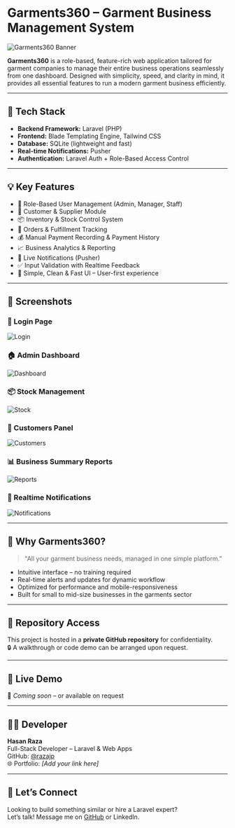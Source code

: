 <!-- <p align="center"><a href="https://laravel.com" target="_blank"><img src="https://raw.githubusercontent.com/laravel/art/master/logo-lockup/5%20SVG/2%20CMYK/1%20Full%20Color/laravel-logolockup-cmyk-red.svg" width="400" alt="Laravel Logo"></a></p>

<p align="center">
<a href="https://github.com/laravel/framework/actions"><img src="https://github.com/laravel/framework/workflows/tests/badge.svg" alt="Build Status"></a>
<a href="https://packagist.org/packages/laravel/framework"><img src="https://img.shields.io/packagist/dt/laravel/framework" alt="Total Downloads"></a>
<a href="https://packagist.org/packages/laravel/framework"><img src="https://img.shields.io/packagist/v/laravel/framework" alt="Latest Stable Version"></a>
<a href="https://packagist.org/packages/laravel/framework"><img src="https://img.shields.io/packagist/l/laravel/framework" alt="License"></a>
</p>

## About Laravel

Laravel is a web application framework with expressive, elegant syntax. We believe development must be an enjoyable and creative experience to be truly fulfilling. Laravel takes the pain out of development by easing common tasks used in many web projects, such as:

- [Simple, fast routing engine](https://laravel.com/docs/routing).
- [Powerful dependency injection container](https://laravel.com/docs/container).
- Multiple back-ends for [session](https://laravel.com/docs/session) and [cache](https://laravel.com/docs/cache) storage.
- Expressive, intuitive [database ORM](https://laravel.com/docs/eloquent).
- Database agnostic [schema migrations](https://laravel.com/docs/migrations).
- [Robust background job processing](https://laravel.com/docs/queues).
- [Real-time event broadcasting](https://laravel.com/docs/broadcasting).

Laravel is accessible, powerful, and provides tools required for large, robust applications.

## Learning Laravel

Laravel has the most extensive and thorough [documentation](https://laravel.com/docs) and video tutorial library of all modern web application frameworks, making it a breeze to get started with the framework.

You may also try the [Laravel Bootcamp](https://bootcamp.laravel.com), where you will be guided through building a modern Laravel application from scratch.

If you don't feel like reading, [Laracasts](https://laracasts.com) can help. Laracasts contains thousands of video tutorials on a range of topics including Laravel, modern PHP, unit testing, and JavaScript. Boost your skills by digging into our comprehensive video library.

## Laravel Sponsors

We would like to extend our thanks to the following sponsors for funding Laravel development. If you are interested in becoming a sponsor, please visit the [Laravel Partners program](https://partners.laravel.com).

### Premium Partners

- **[Vehikl](https://vehikl.com/)**
- **[Tighten Co.](https://tighten.co)**
- **[WebReinvent](https://webreinvent.com/)**
- **[Kirschbaum Development Group](https://kirschbaumdevelopment.com)**
- **[64 Robots](https://64robots.com)**
- **[Curotec](https://www.curotec.com/services/technologies/laravel/)**
- **[Cyber-Duck](https://cyber-duck.co.uk)**
- **[DevSquad](https://devsquad.com/hire-laravel-developers)**
- **[Jump24](https://jump24.co.uk)**
- **[Redberry](https://redberry.international/laravel/)**
- **[Active Logic](https://activelogic.com)**
- **[byte5](https://byte5.de)**
- **[OP.GG](https://op.gg)**

## Contributing

Thank you for considering contributing to the Laravel framework! The contribution guide can be found in the [Laravel documentation](https://laravel.com/docs/contributions).

## Code of Conduct

In order to ensure that the Laravel community is welcoming to all, please review and abide by the [Code of Conduct](https://laravel.com/docs/contributions#code-of-conduct).

## Security Vulnerabilities

If you discover a security vulnerability within Laravel, please send an e-mail to Taylor Otwell via [taylor@laravel.com](mailto:taylor@laravel.com). All security vulnerabilities will be promptly addressed.

## License

The Laravel framework is open-sourced software licensed under the [MIT license](https://opensource.org/licenses/MIT). -->

# Garments360 – Garment Business Management System

![Garments360 Banner](https://images.unsplash.com/photo-1605902711622-cfb43c4437d1?fit=crop&w=1200&q=80)

**Garments360** is a role-based, feature-rich web application tailored for garment companies to manage their entire business operations seamlessly from one dashboard. Designed with simplicity, speed, and clarity in mind, it provides all essential features to run a modern garment business efficiently.

---

## 🚀 Tech Stack

- **Backend Framework:** Laravel (PHP)
- **Frontend:** Blade Templating Engine, Tailwind CSS
- **Database:** SQLite (lightweight and fast)
- **Real-time Notifications:** Pusher
- **Authentication:** Laravel Auth + Role-Based Access Control

---

## 💡 Key Features

- 🔐 Role-Based User Management (Admin, Manager, Staff)
- 👥 Customer & Supplier Module
- 📦 Inventory & Stock Control System
- 📑 Orders & Fulfillment Tracking
- 💰 Manual Payment Recording & Payment History
- 📈 Business Analytics & Reporting
- 🔔 Live Notifications (Pusher)
- ✅ Input Validation with Realtime Feedback
- 🧼 Simple, Clean & Fast UI – User-first experience

---

## 📸 Screenshots

### 🔐 Login Page
![Login](https://images.unsplash.com/photo-1581093588401-054c4a5c6f49?fit=crop&w=800&q=80)

### 🏠 Admin Dashboard
![Dashboard](https://images.unsplash.com/photo-1631604984237-7b6fa32b8ae4?fit=crop&w=800&q=80)

### 📦 Stock Management
![Stock](https://images.unsplash.com/photo-1581091870622-2994f2107c6f?fit=crop&w=800&q=80)

### 👥 Customers Panel
![Customers](https://images.unsplash.com/photo-1603570412341-d670d50c30f1?fit=crop&w=800&q=80)

### 📊 Business Summary Reports
![Reports](https://images.unsplash.com/photo-1587620962725-abab7fe55159?fit=crop&w=800&q=80)

### 🔔 Realtime Notifications
![Notifications](https://images.unsplash.com/photo-1521737604893-d14cc237f11d?fit=crop&w=800&q=80)

---

## 🌟 Why Garments360?

> "All your garment business needs, managed in one simple platform."

- Intuitive interface – no training required
- Real-time alerts and updates for dynamic workflow
- Optimized for performance and mobile-responsiveness
- Built for small to mid-size businesses in the garments sector

---

## 📂 Repository Access

This project is hosted in a **private GitHub repository** for confidentiality.  
🔒 A walkthrough or code demo can be arranged upon request.

---

## 🔗 Live Demo
🚧 *Coming soon* – or available on request

---

## 👨‍💻 Developer

**Hasan Raza**  
Full-Stack Developer – Laravel & Web Apps  
GitHub: [@razajp](https://github.com/razajp)  
🌐 Portfolio: *[Add your link here]*

---

## 💬 Let’s Connect

Looking to build something similar or hire a Laravel expert?  
Let’s talk! Message me on [GitHub](https://github.com/razajp) or LinkedIn.
